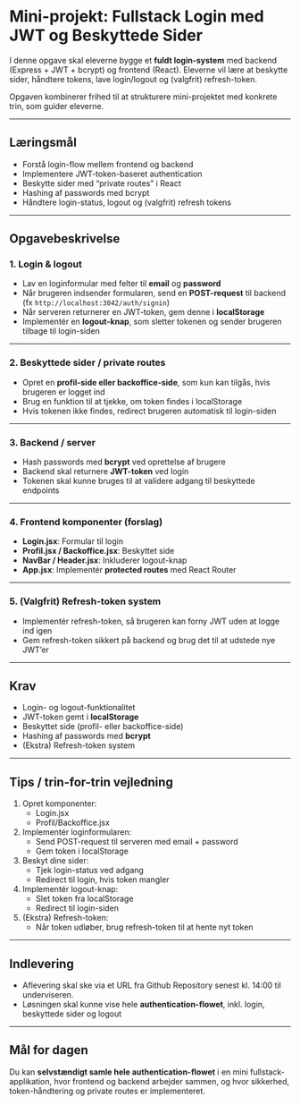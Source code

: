 # Mini-projekt: Fullstack Login med JWT og Beskyttede Sider

I denne opgave skal eleverne bygge et **fuldt login-system** med backend (Express + JWT + bcrypt) og frontend (React). Eleverne vil lære at beskytte sider, håndtere tokens, lave login/logout og (valgfrit) refresh-token.

Opgaven kombinerer frihed til at strukturere mini-projektet med konkrete trin, som guider eleverne.

---

## Læringsmål

- Forstå login-flow mellem frontend og backend
- Implementere JWT-token-baseret authentication
- Beskytte sider med “private routes” i React
- Hashing af passwords med bcrypt
- Håndtere login-status, logout og (valgfrit) refresh tokens

---

## Opgavebeskrivelse

### 1. Login & logout

- Lav en loginformular med felter til **email** og **password**
- Når brugeren indsender formularen, send en **POST-request** til backend (fx `http://localhost:3042/auth/signin`)
- Når serveren returnerer en JWT-token, gem denne i **localStorage**
- Implementér en **logout-knap**, som sletter tokenen og sender brugeren tilbage til login-siden

---

### 2. Beskyttede sider / private routes

- Opret en **profil-side eller backoffice-side**, som kun kan tilgås, hvis brugeren er logget ind
- Brug en funktion til at tjekke, om token findes i localStorage
- Hvis tokenen ikke findes, redirect brugeren automatisk til login-siden

---

### 3. Backend / server

- Hash passwords med **bcrypt** ved oprettelse af brugere
- Backend skal returnere **JWT-token** ved login
- Tokenen skal kunne bruges til at validere adgang til beskyttede endpoints

---

### 4. Frontend komponenter (forslag)

- **Login.jsx**: Formular til login
- **Profil.jsx / Backoffice.jsx**: Beskyttet side
- **NavBar / Header.jsx**: Inkluderer logout-knap
- **App.jsx**: Implementér **protected routes** med React Router

---

### 5. (Valgfrit) Refresh-token system

- Implementér refresh-token, så brugeren kan forny JWT uden at logge ind igen
- Gem refresh-token sikkert på backend og brug det til at udstede nye JWT’er

---

## Krav

- Login- og logout-funktionalitet
- JWT-token gemt i **localStorage**
- Beskyttet side (profil- eller backoffice-side)
- Hashing af passwords med **bcrypt**
- (Ekstra) Refresh-token system

---

## Tips / trin-for-trin vejledning

1. Opret komponenter:
   - Login.jsx
   - Profil/Backoffice.jsx
2. Implementér loginformularen:
   - Send POST-request til serveren med email + password
   - Gem token i localStorage
3. Beskyt dine sider:
   - Tjek login-status ved adgang
   - Redirect til login, hvis token mangler
4. Implementér logout-knap:
   - Slet token fra localStorage
   - Redirect til login-siden
5. (Ekstra) Refresh-token:
   - Når token udløber, brug refresh-token til at hente nyt token

---

## Indlevering

- Aflevering skal ske via et URL fra Github Repository senest kl. 14:00 til underviseren.
- Løsningen skal kunne vise hele **authentication-flowet**, inkl. login, beskyttede sider og logout

---

## Mål for dagen

Du kan **selvstændigt samle hele authentication-flowet** i en mini fullstack-applikation, hvor frontend og backend arbejder sammen, og hvor sikkerhed, token-håndtering og private routes er implementeret.
